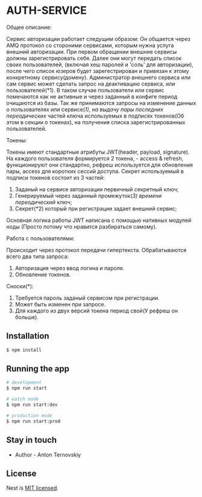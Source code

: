<h1 color="#191970"> AUTH-SERVICE </h1>

Общее описание:

Сервис авторизации работает следущим образом: Он общается через AMQ протокол со стороними сервисами, которым нужна услуга внешний авторизации. При первом обращении внешние сервисы должны зарегистрировать себя. Далее они могут передать список своих пользователей, (включая хеш паролей и 'соль' для авторизации), после чего список юзеров будет зарегестрирован и привязан к этому конкретному сервису(домену).
Администратор внешнего сервиса или сам сервис может сделать запрос на деактивацию сервиса, или пользователей(*1). В таком случае пользователи или сервис помечаются как не активные и через заданный в конфиге период очищаются из базы. Так же принимаются запросы на изменение данных о пользователях или сервисе(*1), на
выдачу пары последних переодических* частей ключа используемых в подписях токенов(Об этом в секции о токенах), на получения списка зарегистрированных пользователей.


Токены:

Токены имеют стандартные атрибуты JWT(header, payload, signature). На каждого пользователя формируется 2 токена, - access & refresh, функционируют они стандартно, рефреш используется для обновления пары, access для коротких сессий доступа. Секрет используемый в подписи токенов состоит из 3 частей:
  1. Заданый на сервисе авторизации первичный секретный ключ;
  2. Генерируемый через заданный промежуток(*3) времени переодический* ключ;
  3. Секрет(*2) который при регистрации задает внешний сервис;

Основная логика работы JWT написана c помощью нативных модулей ноды (Просто потому что нравится разбираться самому).


Работа с пользователями:

Происходит через протокол передачи гипертекста. Обрабатываются всего два типа запроса:
  1. Авторизация через ввод логина и пароля.
  2. Обновление токенов.


Сноски(*):
  1. Требуется пароль заданый сервисом при регистрации.
  2. Может быть изменен при запросе.
  3. Для каждого из двух версий токена период свой(У рефреш он больше).


## Installation

```bash
$ npm install
```

## Running the app

```bash
# development
$ npm run start

# watch mode
$ npm run start:dev

# production mode
$ npm run start:prod
```

## Stay in touch

- Author - Anton  Ternovskiy

## License

Nest is [MIT licensed](LICENSE).
